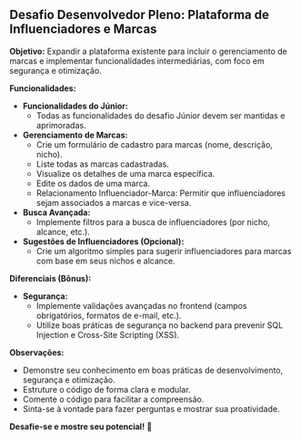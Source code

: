 ## Desafio Desenvolvedor Pleno: Plataforma de Influenciadores e Marcas

**Objetivo:** Expandir a plataforma existente para incluir o gerenciamento de marcas e implementar funcionalidades intermediárias, com foco em segurança e otimização.

**Funcionalidades:**

* **Funcionalidades do Júnior:**
    * Todas as funcionalidades do desafio Júnior devem ser mantidas e aprimoradas.
* **Gerenciamento de Marcas:**
    * Crie um formulário de cadastro para marcas (nome, descrição, nicho).
    * Liste todas as marcas cadastradas.
    * Visualize os detalhes de uma marca específica.
    * Edite os dados de uma marca.
    * Relacionamento Influenciador-Marca: Permitir que influenciadores sejam associados a marcas e vice-versa.
* **Busca Avançada:**
    * Implemente filtros para a busca de influenciadores (por nicho, alcance, etc.).
* **Sugestões de Influenciadores (Opcional):**
    * Crie um algoritmo simples para sugerir influenciadores para marcas com base em seus nichos e alcance.

**Diferenciais (Bônus):**

* **Segurança:**
    * Implemente validações avançadas no frontend (campos obrigatórios, formatos de e-mail, etc.).
    * Utilize boas práticas de segurança no backend para prevenir SQL Injection e Cross-Site Scripting (XSS).

**Observações:**

* Demonstre seu conhecimento em boas práticas de desenvolvimento, segurança e otimização.
* Estruture o código de forma clara e modular.
* Comente o código para facilitar a compreensão.
* Sinta-se à vontade para fazer perguntas e mostrar sua proatividade.

**Desafie-se e mostre seu potencial!** 💪 

